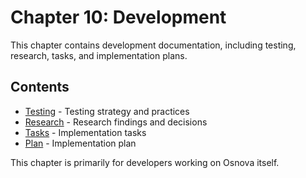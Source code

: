 # Chapter 10: Development

This chapter contains development documentation, including testing, research, tasks, and implementation plans.

## Contents

- [Testing](./testing.md) - Testing strategy and practices
- [Research](./research.md) - Research findings and decisions
- [Tasks](./tasks.md) - Implementation tasks
- [Plan](./plan.md) - Implementation plan

This chapter is primarily for developers working on Osnova itself.
